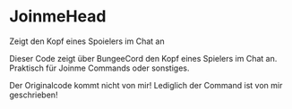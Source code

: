 # JoinmeHead
Zeigt den Kopf eines Spoielers im Chat an

Dieser Code zeigt über BungeeCord den Kopf eines Spielers im Chat an.
Praktisch für Joinme Commands oder sonstiges.

Der Originalcode kommt nicht von mir! Lediglich der Command ist von mir geschrieben!
